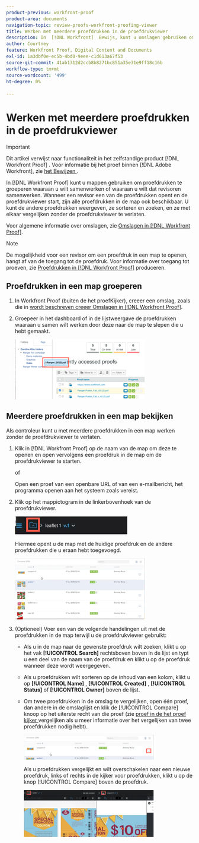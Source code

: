 ```yaml
---
product-previous: workfront-proof
product-area: documents
navigation-topic: review-proofs-workfront-proofing-viewer
title: Werken met meerdere proefdrukken in de proefdrukviewer
description: In  [!DNL Workfront]  Bewijs, kunt u omslagen gebruiken om proeven te groeperen die u samen wilt werken of dat u recensenten aan het werk wilt samenwerken. Wanneer een revisor een van de proefdrukken opent en de proefdrukviewer start, zijn alle proefdrukken in de map ook beschikbaar. U kunt de andere proefdrukken weergeven, ze sorteren en zoeken, en ze met elkaar vergelijken zonder de proefdrukviewer te verlaten.
author: Courtney
feature: Workfront Proof, Digital Content and Documents
exl-id: 1a3dbf0e-ec5b-4bd0-9eee-c1d613a67f53
source-git-commit: 41ab1312d2ccb8b8271bc851a35e31e9ff18c16b
workflow-type: tm+mt
source-wordcount: '499'
ht-degree: 0%

---
```


# Werken met meerdere proefdrukken in de proefdrukviewer

>[!IMPORTANT]
>
>Dit artikel verwijst naar functionaliteit in het zelfstandige product [!DNL Workfront Proof] . Voor informatie bij het proef binnen [!DNL Adobe Workfront], zie [ het Bewijzen ](../../../review-and-approve-work/proofing/proofing.md).

In [!DNL Workfront Proof] kunt u mappen gebruiken om proefdrukken te groeperen waaraan u wilt samenwerken of waaraan u wilt dat revisoren samenwerken. Wanneer een revisor een van de proefdrukken opent en de proefdrukviewer start, zijn alle proefdrukken in de map ook beschikbaar. U kunt de andere proefdrukken weergeven, ze sorteren en zoeken, en ze met elkaar vergelijken zonder de proefdrukviewer te verlaten.

Voor algemene informatie over omslagen, zie [ Omslagen in  [!DNL Workfront Proof]](../../../workfront-proof/wp-work-proofsfiles/organize-your-work/folders.md).

>[!NOTE]
>
>De mogelijkheid voor een revisor om een proefdruk in een map te openen, hangt af van de toegang tot de proefdruk. Voor informatie over toegang tot proeven, zie [ Proefdrukken in  [!DNL Workfront Proof]](../../../workfront-proof/wp-work-proofsfiles/create-proofs-and-files/generate-proofs.md) produceren.

## Proefdrukken in een map groeperen

1. In Workfront Proof (buiten de het proefKijker), creeer een omslag, zoals die in [ wordt beschreven creeer Omslagen in  [!DNL Workfront Proof]](../../../workfront-proof/wp-work-proofsfiles/organize-your-work/create-folders.md).
1. Groepeer in het dashboard of in de lijstweergave de proefdrukken waaraan u samen wilt werken door deze naar de map te slepen die u hebt gemaakt.

   ![ Drag_proof_to_folder.png ](assets/drag-proof-to-folder-350x162.png)

## Meerdere proefdrukken in een map bekijken

Als controleur kunt u met meerdere proefdrukken in een map werken zonder de proefdrukviewer te verlaten.

1. Klik in [!DNL Workfront Proof] op de naam van de map om deze te openen en open vervolgens een proefdruk in de map om de proefdrukviewer te starten.

   of

   Open een proef van een openbare URL of van een e-mailbericht, het programma openen aan het systeem zoals vereist.

1. Klik op het mappictogram in de linkerbovenhoek van de proefdrukviewer.

   ![ Folder_icon_in_proofing_viewer.png ](assets/folder-icon-in-proofing-viewer.png)

   Hiermee opent u de map met de huidige proefdruk en de andere proefdrukken die u eraan hebt toegevoegd.

   ![ Folder_containing_proofs_in_proofing_viewer.png ](assets/folder-containing-proofs-in-proofing-viewer-350x164.png)

1. (Optioneel) Voer een van de volgende handelingen uit met de proefdrukken in de map terwijl u de proefdrukviewer gebruikt:

   * Als u in de map naar de gewenste proefdruk wilt zoeken, klikt u op het vak **[!UICONTROL Search]** rechtsboven boven in de lijst en typt u een deel van de naam van de proefdruk en klikt u op de proefdruk wanneer deze wordt weergegeven.
   * Als u proefdrukken wilt sorteren op de inhoud van een kolom, klikt u op **[!UICONTROL Name]** , **[!UICONTROL Created]** , **[!UICONTROL Status]** of **[!UICONTROL Owner]** boven de lijst.

   * Om twee proefdrukken in de omslag te vergelijken, open één proef, dan andere in de omslaglijst en klik de [!UICONTROL Compare] knoop op het uiterste recht van die proef (zie [ proef in de het proef kijker ](../../../workfront-proof/wp-work-proofsfiles/review-proofs-wpv/compare-proofs.md) vergelijken als u meer informatie over het vergelijken van twee proefdrukken nodig hebt).

     ![ Compare_button_in_folder_list_in_proofing_viewer.png ](assets/compare-button-350x67.png)

     Als u proefdrukken vergelijkt en wilt overschakelen naar een nieuwe proefdruk, links of rechts in de kijker voor proefdrukken, klikt u op de knop [!UICONTROL Compare] boven de proefdruk.

     ![](assets/mceclip0-350x126.png)
